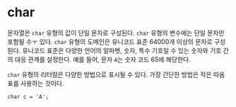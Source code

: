 # char

문자열은 `char` 유형의 값이 단일 문자로 구성된다. `char` 유형의 변수에는 단일 문자만 포함될 수ㅜ 있다. `char` 유형의 도메인은 유니코드 표준 64000개 이상의 문자로 구성된다. 유니코드 표준은 다양한 언어의 알파벳, 숫자, 특수 기호일 수 있는 숫자와 기호 간의 대응 관계를 설정한다. 예를 들어, 문자 `A`는 숫자 코드 65에 해당한다.

`char` 유형의 리터럴은 다양한 방법으로 표시될 수 있다. 가장 간단한 방법은 작은 따옴표를 사용하는 것이다.

`char c = 'A';`